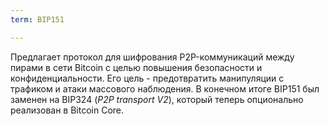 ```yaml
---
term: BIP151

---
```

Предлагает протокол для шифрования P2P-коммуникаций между пирами в сети Bitcoin с целью повышения безопасности и конфиденциальности. Его цель - предотвратить манипуляции с трафиком и атаки массового наблюдения. В конечном итоге BIP151 был заменен на BIP324 (*P2P transport V2*), который теперь опционально реализован в Bitcoin Core.